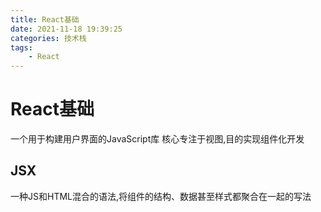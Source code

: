 ```yaml
---
title: React基础
date: 2021-11-18 19:39:25
categories: 技术栈
tags: 
    - React
---
```

# React基础

一个用于构建用户界面的JavaScript库 核心专注于视图,目的实现组件化开发

## JSX

一种JS和HTML混合的语法,将组件的结构、数据甚至样式都聚合在一起的写法

